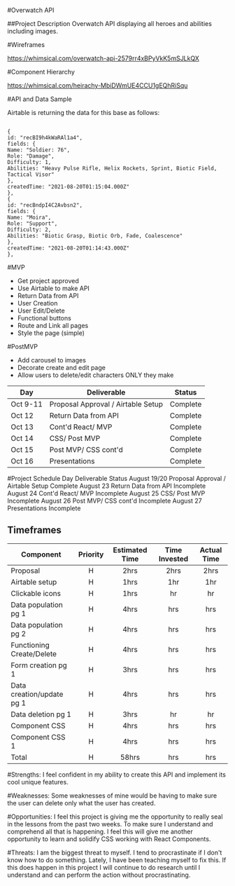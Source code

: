 #Overwatch API

##Project Description
Overwatch API displaying all heroes and abilities including images.

#Wireframes

https://whimsical.com/overwatch-api-2579rr4xBPyVkK5mSJLkQX

#Component Hierarchy

https://whimsical.com/heirachy-MbiDWmUE4CCU1gEQhRiSqu

#API and Data Sample

Airtable is returning the data for this base as follows:

```

{
id: "recBI9h4kWaRAl1a4",
fields: {
Name: "Soldier: 76",
Role: "Damage",
Difficulty: 1,
Abilities: "Heavy Pulse Rifle, Helix Rockets, Sprint, Biotic Field, Tactical Visor"
},
createdTime: "2021-08-20T01:15:04.000Z"
},
{
id: "recBndpI4C2Avbsn2",
fields: {
Name: "Moira",
Role: "Support",
Difficulty: 2,
Abilities: "Biotic Grasp, Biotic Orb, Fade, Coalescence"
},
createdTime: "2021-08-20T01:14:43.000Z"
},

```

#MVP
- Get project approved
- Use Airtable to make API
- Return Data from API
- User Creation
- User Edit/Delete
- Functional buttons
- Route and Link all pages
- Style the page (simple)

#PostMVP
- Add carousel to images
- Decorate create and edit page
- Allow users to delete/edit characters ONLY they make


| Day      | Deliverable                                | Status   |
| -------- | ------------------------------------------ | -------- |
| Oct 9-11 | Proposal Approval / Airtable Setup         | Complete |
| Oct 12   | Return Data from API      | Complete |
| Oct 13   | Cont'd React/ MVP          | Complete |
| Oct 14   | CSS/ Post MVP                | Complete |
| Oct 15   | Post MVP/ CSS cont'd     | Complete |
| Oct 16   | Presentations                  | Complete |

#Project Schedule
Day	Deliverable	Status
August 19/20	Proposal Approval / Airtable Setup	Complete
August 23		Return Data from API  Incomplete
August 24		Cont'd React/ MVP  Incomplete
August 25		CSS/ Post MVP  Incomplete
August 26		Post MVP/ CSS cont'd  Incomplete
August 27	Presentations	Incomplete


## Timeframes

| Component                 | Priority | Estimated Time | Time Invested | Actual Time |
| ------------------------- | :------: | :------------: | :-----------: | :---------: |
| Proposal                  |    H     |      2hrs      |     2hrs      |    2hrs     |
| Airtable setup            |    H     |     1hrs      |      1hr      |     1hr     |
| Clickable icons           |    H     |      1hrs      |      hr      |     hr     |
| Data population pg 1      |    H     |      4hrs      |     hrs      |    hrs     |
| Data population pg 2      |    H     |      4hrs      |     hrs      |    hrs     |
| Functioning Create/Delete     |    H     |      4hrs      |     hrs      |    hrs     |
| Form creation pg 1        |    H     |      3hrs      |     hrs      |    hrs     |
| Data creation/update pg 1 |    H     |      4hrs      |     hrs      |    hrs     |
| Data deletion pg 1        |    H     |      3hrs      |      hr      |     hr     |
| Component CSS             |    H     |     4hrs      |     hrs      |    hrs     |
| Component CSS 1           |    H     |     4hrs      |     hrs      |    hrs     |
| Total                     |    H     |    58hrs     |     hrs     |    hrs    |



#Strengths: I feel confident in my ability to create this API and implement its cool unique features.


#Weaknesses: Some weaknesses of mine would be having to make sure the user can delete only what the user has created.


#Opportunities: I feel this project is giving me the opportunity to really seal in the lessons from the past two weeks. To make sure I understand and comprehend all that is happening. I feel this will give me another opportunity to learn and solidify CSS working with React Components.


#Threats: I am the biggest threat to myself. I tend to procrastinate if I don't know how to do something. Lately, I have been teaching myself to fix this. If this does happen in this project I will continue to do research until I understand and can perform the action without procrastinating.
